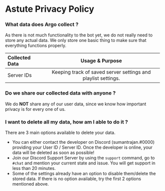 # Astute Privacy Policy

### What data does Argo collect ?

As there is not much functionality to the bot yet, we do not really need to store any actual data.
We only store one basic thing to make sure that everything functions properly.

| Collected Data | Usage & Purpose |
| :------------- | :----------: |
| Server IDs | Keeping track of saved server settings and playlist settings. |

### Do we share our collected data with anyone ?

We do **NOT** share any of our user data, since we know how important privacy is for every one of us.

### I want to delete all my data, how am I able to do it ?

There are 3 main options available to delete your data.
- You can either contact the developer on Discord (sumantrajan.#0000) providing your User ID / Server ID. Once the developer is online, your data will be deleted as soon as possible!
- Join our Discord Support Server by using the `support` command, go to `#chat` and mention your current state and issue. You will get support in less than 20 minutes.
- Some of the settings already have an option to disable them/delete the stored data. If there is no option available, try the first 2 options mentioned above.
